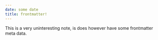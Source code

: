 ```yaml
---
date: some date
title: frontmatter!
---
```


This is a very uninteresting note, is does however have some frontmatter meta data.
